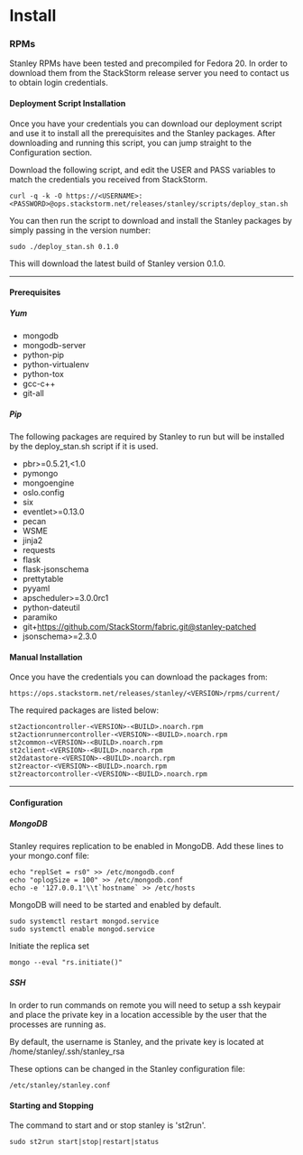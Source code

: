 Install
======

### RPMs

Stanley RPMs have been tested and precompiled for Fedora 20.  In order to download them from the StackStorm release server you need to contact us to obtain login credentials.  

#### Deployment Script Installation

Once you have your credentials you can download our deployment script and use it to install all the prerequisites and the Stanley packages.  After downloading and running this script, you can jump straight to the Configuration section.

Download the following script, and edit the USER and PASS variables to match the credentials you received from StackStorm.

    curl -q -k -O https://<USERNAME>:<PASSWORD>@ops.stackstorm.net/releases/stanley/scripts/deploy_stan.sh

You can then run the script to download and install the Stanley packages by simply passing in the version number:

    sudo ./deploy_stan.sh 0.1.0

This will download the latest build of Stanley version 0.1.0.

---

#### Prerequisites
##### Yum

- mongodb
- mongodb-server
- python-pip
- python-virtualenv
- python-tox 
- gcc-c++ 
- git-all


##### Pip

The following packages are required by Stanley to run but will be installed by the deploy_stan.sh script if it is used.

- pbr>=0.5.21,<1.0
- pymongo
- mongoengine
- oslo.config
- six
- eventlet>=0.13.0
- pecan
- WSME
- jinja2
- requests
- flask
- flask-jsonschema
- prettytable
- pyyaml
- apscheduler>=3.0.0rc1
- python-dateutil
- paramiko
- git+https://github.com/StackStorm/fabric.git@stanley-patched
- jsonschema>=2.3.0

#### Manual Installation

Once you have the credentials you can download the packages from:

    https://ops.stackstorm.net/releases/stanley/<VERSION>/rpms/current/

The required packages are listed below:

    st2actioncontroller-<VERSION>-<BUILD>.noarch.rpm
    st2actionrunnercontroller-<VERSION>-<BUILD>.noarch.rpm
    st2common-<VERSION>-<BUILD>.noarch.rpm
    st2client-<VERSION>-<BUILD>.noarch.rpm
    st2datastore-<VERSION>-<BUILD>.noarch.rpm
    st2reactor-<VERSION>-<BUILD>.noarch.rpm
    st2reactorcontroller-<VERSION>-<BUILD>.noarch.rpm

---

#### Configuration

##### MongoDB

Stanley requires replication to be enabled in MongoDB.  Add these lines to your mongo.conf file:

    echo "replSet = rs0" >> /etc/mongodb.conf
    echo "oplogSize = 100" >> /etc/mongodb.conf
    echo -e '127.0.0.1'\\t`hostname` >> /etc/hosts


MongoDB will need to be started and enabled by default.

    sudo systemctl restart mongod.service
    sudo systemctl enable mongod.service

Initiate the replica set

    mongo --eval "rs.initiate()"


##### SSH

In order to run commands on remote you will need to setup a ssh keypair and place the private key in a location accessible by the user that the processes are running as.

By default, the username is Stanley, and the private key is located at /home/stanley/.ssh/stanley_rsa

These options can be changed in the Stanley configuration file:

    /etc/stanley/stanley.conf

#### Starting and Stopping

The command to start and or stop stanley is 'st2run'.

    sudo st2run start|stop|restart|status


